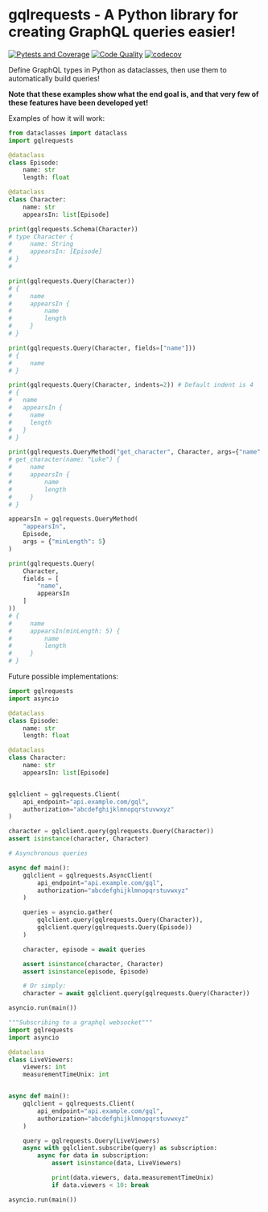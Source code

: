 # gqlrequests - A Python library for creating GraphQL queries easier!
[![Pytests and Coverage](https://github.com/BeatsuDev/GraphQLRequests/actions/workflows/testing_and_coverage.yml/badge.svg)](https://github.com/BeatsuDev/GraphQLRequests/actions/workflows/testing_and_coverage.yml)
[![Code Quality](https://github.com/BeatsuDev/GraphQLRequests/actions/workflows/code_quality.yml/badge.svg)](https://github.com/BeatsuDev/GraphQLRequests/actions/workflows/code_quality.yml)
[![codecov](https://codecov.io/gh/BeatsuDev/GraphQLRequests/branch/master/graph/badge.svg?token=FBQKU5OEWT)](https://codecov.io/gh/BeatsuDev/GraphQLRequests)

Define GraphQL types in Python as dataclasses, then use them to automatically build queries! 

**Note that these examples show what the end goal is, and that very few of these features have been developed yet!**

Examples of how it will work:
```py
from dataclasses import dataclass
import gqlrequests

@dataclass
class Episode:
    name: str
    length: float

@dataclass
class Character:
    name: str
    appearsIn: list[Episode]

print(gqlrequests.Schema(Character))
# type Character {
#     name: String
#     appearsIn: [Episode]
# }
#

print(gqlrequests.Query(Character))
# {
#     name
#     appearsIn {
#         name
#         length
#     }
# } 

print(gqlrequests.Query(Character, fields=["name"]))
# {
#     name
# } 

print(gqlrequests.Query(Character, indents=2)) # Default indent is 4
# {
#   name
#   appearsIn {
#     name
#     length
#   }
# }

print(gqlrequests.QueryMethod("get_character", Character, args={"name": "Luke"}))
# get_character(name: "Luke") {
#     name
#     appearsIn {
#         name
#         length
#     }
# }

appearsIn = gqlrequests.QueryMethod(
    "appearsIn",
    Episode,
    args = {"minLength": 5}
)

print(gqlrequests.Query(
    Character,
    fields = [
        "name", 
        appearsIn
    ]
))
# {
#     name
#     appearsIn(minLength: 5) {
#         name
#         length
#     }
# } 
```
Future possible implementations:
```py
import gqlrequests
import asyncio

@dataclass
class Episode:
    name: str
    length: float

@dataclass
class Character:
    name: str
    appearsIn: list[Episode]


gqlclient = gqlrequests.Client(
    api_endpoint="api.example.com/gql",
    authorization="abcdefghijklmnopqrstuvwxyz"
)

character = gqlclient.query(gqlrequests.Query(Character))
assert isinstance(character, Character)

# Asynchronous queries

async def main():
    gqlclient = gqlrequests.AsyncClient(
        api_endpoint="api.example.com/gql",
        authorization="abcdefghijklmnopqrstuvwxyz"
    )

    queries = asyncio.gather(
        gqlclient.query(gqlrequests.Query(Character)),
        gqlclient.query(gqlrequests.Query(Episode))
    )

    character, episode = await queries

    assert isinstance(character, Character)
    assert isinstance(episode, Episode)

    # Or simply:
    character = await gqlclient.query(gqlrequests.Query(Character))

asyncio.run(main())
```
```py
"""Subscribing to a graphql websocket"""
import gqlrequests
import asyncio

@dataclass
class LiveViewers:
    viewers: int
    measurementTimeUnix: int


async def main():
    gqlclient = gqlrequests.Client(
        api_endpoint="api.example.com/gql",
        authorization="abcdefghijklmnopqrstuvwxyz"
    )

    query = gqlrequests.Query(LiveViewers)
    async with gqlclient.subscribe(query) as subscription:
        async for data in subscription:
            assert isinstance(data, LiveViewers)

            print(data.viewers, data.measurementTimeUnix)
            if data.viewers < 10: break

asyncio.run(main())
```

